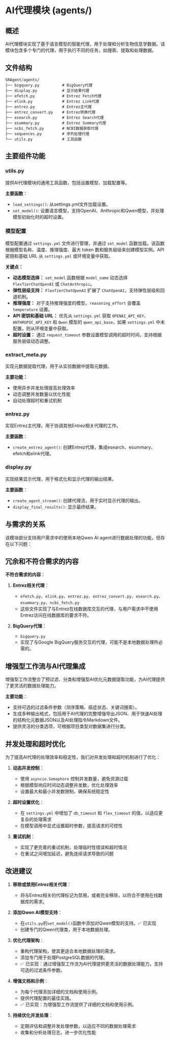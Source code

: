# AI代理模块 (agents/)

## 概述

AI代理模块实现了基于语言模型的智能代理，用于处理和分析生物信息学数据。该模块包含多个专门的代理，用于执行不同的任务，如搜索、提取和处理数据。

## 文件结构

```
SRAgent/agents/
├── bigquery.py          # BigQuery代理
├── display.py           # 显示结果代理
├── efetch.py            # Entrez Fetch代理
├── elink.py             # Entrez Link代理
├── entrez.py            # Entrez主代理
├── entrez_convert.py    # Entrez转换代理
├── esearch.py           # Entrez Search代理
├── esummary.py          # Entrez Summary代理
├── ncbi_fetch.py        # NCBI数据获取代理
├── sequences.py         # 序列处理代理
└── utils.py             # 工具函数
```

## 主要组件功能

### utils.py

提供AI代理模块的通用工具函数，包括设置模型、加载配置等。

**主要函数**：
- `load_settings()`: 从settings.yml文件加载设置。
- `set_model()`: 设置语言模型，支持OpenAI、Anthropic和Qwen模型，并处理模型初始化时的超时设置。

### 模型配置

模型配置通过 `settings.yml` 文件进行管理，并通过 `set_model` 函数加载。该函数根据模型名称、温度、推理强度、最大 token 数和服务层级来创建模型实例。API 密钥和基础 URL 从 `settings.yml` 或环境变量中获取。

**关键点：**

*   **动态模型选择：** `set_model` 函数根据 `model_name` 动态选择 `FlexTierChatOpenAI` 或 `ChatAnthropic`。
*   **弹性层级支持：** `FlexTierChatOpenAI` 扩展了 `ChatOpenAI`，支持弹性层级和回退机制。
*   **推理强度：** 对于支持推理强度的模型，`reasoning_effort` 会覆盖 `temperature` 设置。
*   **API 密钥和基础 URL：** 优先从 `settings.yml` 获取 `OPENAI_API_KEY`、`ANTHROPIC_API_KEY` 和 `Qwen` 模型的 `qwen_api_base`，如果 `settings.yml` 中未配置，则从环境变量中获取。
*   **超时设置：** 通过 `request_timeout` 参数设置模型调用的超时时间，支持根据服务层级动态调整。

### extract_meta.py

实现元数据提取代理，用于从实验数据中提取元数据。

**主要功能：**
- 使用异步并发处理提高处理效率
- 动态调整并发数量以优化性能
- 自动处理超时和重试机制


### entrez.py

实现Entrez主代理，用于协调其他Entrez相关代理的工作。

**主要函数**：
- `create_entrez_agent()`: 创建Entrez代理，集成esearch、esummary、efetch和elink代理。

### display.py

实现结果显示代理，用于格式化和显示代理的输出结果。

**主要函数**：
- `create_agent_stream()`: 创建代理流，用于实时显示代理的输出。
- `display_final_results()`: 显示最终结果。

## 与需求的关系

该模块部分支持用户需求中的使用本地Qwen AI agent进行数据处理的功能，但存在以下问题：

## 冗余和不符合需求的内容

**不符合需求的内容**：

1. **Entrez相关代理**：
   - `efetch.py`、`elink.py`、`entrez.py`、`entrez_convert.py`、`esearch.py`、`esummary.py`、`ncbi_fetch.py`
   - 这些文件实现了与Entrez在线数据库交互的代理，与用户需求中不使用Entrez访问在线数据库的要求不符。

2. **BigQuery代理**：
   - `bigquery.py`
   - 实现了与Google BigQuery服务交互的代理，可能不是本地数据处理所必需的。

## 增强型工作流与AI代理集成

增强型工作流整合了预过滤、分类和增强型AI优化元数据提取功能，为AI代理提供了更灵活的数据处理能力。

**主要功能**：
- 支持可选的过滤条件参数（测序策略、癌症状态、关键词搜索）。
- 生成多种输出格式，包括用于AI代理的完整增强导出JSON、用于快速AI处理的结构化元数据JSON以及AI处理指令Markdown文件。
- 提供灵活的分类选项，可根据项目类型对数据集进行分类。

## 并发处理和超时优化

为了提高AI代理的处理效率和稳定性，我们对并发处理和超时机制进行了优化：

1. **动态并发控制**：
   - 使用 `asyncio.Semaphore` 控制并发数量，避免资源过载
   - 根据模型响应时间动态调整并发数，优化处理效率
   - 设置最大和最小并发数限制，确保系统稳定性

2. **超时设置优化**：
   - 在 `settings.yml` 中增加了 `db_timeout` 和 `flex_timeout` 的值，以适应更复杂的处理需求
   - 在模型调用中显式设置超时参数，提高请求的可控性

3. **重试机制**：
   - 实现了更完善的重试机制，处理临时性错误和超时情况
   - 在重试之间增加延迟，避免连续请求导致的问题

## 改进建议

1. **移除或禁用Entrez相关代理**：
   - 将与Entrez相关的代理标记为禁用，或者完全移除，以符合不使用在线数据库的需求。

2. **添加Qwen AI模型支持**：
   - 在`utils.py`的`set_model()`函数中添加对Qwen模型的支持。✅ 已实现
   - 创建专门的Qwen代理类，用于本地数据处理。

3. **优化代理架构**：
   - 重构代理架构，使其更适合本地数据处理的需求。
   - 添加专门用于处理PostgreSQL数据的代理。
   - ✅ 已实现：通过增强型工作流为AI代理提供更灵活的数据处理能力，支持可选的过滤条件参数。

4. **增强文档和示例**：
   - 为每个代理添加详细的文档和使用示例。
   - 提供代理配置的最佳实践。
   - ✅ 已实现：为增强型工作流提供了详细的文档和使用示例。

5. **持续优化并发处理**：
   - 定期评估和调整并发处理参数，以适应不同的数据处理需求
   - 收集和分析处理日志，进一步优化性能